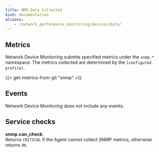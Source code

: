 ```yaml
---
title: NDM Data Collected
kind: documentation
aliases:
    - /network_performance_monitoring/devices/data/
---
```


## Metrics

Network Device Monitoring submits specified metrics under the `snmp.*` namespace. The metrics collected are determined by the `[configured profile]`.

{{< get-metrics-from-git "snmp" >}}

## Events

Network Device Monitoring does not include any events.

## Service checks

**snmp.can_check**:<br>
Returns `CRITICAL` if the Agent cannot collect SNMP metrics, otherwise returns `OK`.

